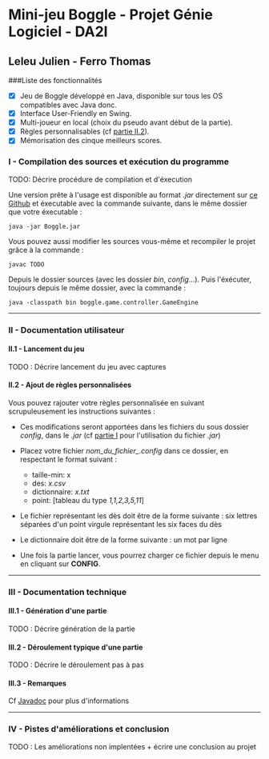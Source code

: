 
# Mini-jeu Boggle - Projet Génie Logiciel - DA2I
## Leleu Julien - Ferro Thomas

###Liste des fonctionnalités

- [x] Jeu de Boggle développé en Java, disponible sur tous les OS compatibles avec Java donc.
- [x] Interface User-Friendly en Swing.
- [x] Multi-joueur en local (choix du pseudo avant début de la partie).
- [x] Règles personnalisables (cf [partie II.2](#ii2---ajout-de-règles-personnalisées)).
- [x] Mémorisation des cinque meilleurs scores.

### I - Compilation des sources et exécution du programme
TODO: Décrire procédure de compilation et d'éxecution

Une version prête à l'usage est disponible au format _.jar_ directement sur [ce Github](https://github.com/ThomasFerro/ProjetLongGL) et éxecutable avec la commande suivante, dans le même dossier que votre éxecutable :

` java -jar Boggle.jar  `

Vous pouvez aussi modifier les sources vous-même et recompiler le projet grâce à la commande :

` javac TODO `

Depuis le dossier sources (avec les dossier *bin*, *config*...).
Puis l'éxécuter, toujours depuis le même dossier, avec la commande :

` java -classpath bin boggle.game.controller.GameEngine `

-----------------------------

### II - Documentation utilisateur
#### II.1 - Lancement du jeu
TODO : Décrire lancement du jeu avec captures



#### II.2 - Ajout de règles personnalisées

Vous pouvez rajouter votre règles personnalisée en suivant scrupuleusement les instructions suivantes :

- Ces modifications seront apportées dans les fichiers du sous dossier *config*, dans le *.jar* (cf [partie I](#i---compilation-des-sources-et-exécution-du-programme) pour l'utilisation du fichier *.jar*)
- Placez votre fichier *nom_du_fichier_.config* dans ce dossier, en respectant le format suivant :  
  - taille-min:  x
  - des: *x.csv*
  - dictionnaire: *x.txt*
  - point: [tableau du type *1,1,2,3,5,11*]
- Le fichier représentant les dès doit être de la forme suivante : six lettres séparées d'un point virgule représentant les six faces du dès
- Le dictionnaire doit être de la forme suivante : un mot par ligne


- Une fois la partie lancer, vous pourrez charger ce fichier depuis le menu en cliquant sur **CONFIG**.

-----------------------------

### III - Documentation technique
#### III.1 - Génération d'une partie
TODO : Décrire génération de la partie
#### III.2 - Déroulement typique d'une partie
TODO : Décrire le déroulement pas à pas

#### III.3 - Remarques
Cf [Javadoc](#) pour plus d'informations

----------------------------

### IV - Pistes d'améliorations et conclusion
TODO : Les améliorations non implentées + écrire une conclusion au projet
